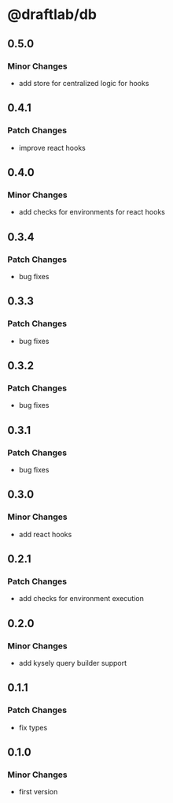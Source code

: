 # @draftlab/db

## 0.5.0

### Minor Changes

- add store for centralized logic for hooks

## 0.4.1

### Patch Changes

- improve react hooks

## 0.4.0

### Minor Changes

- add checks for environments for react hooks

## 0.3.4

### Patch Changes

- bug fixes

## 0.3.3

### Patch Changes

- bug fixes

## 0.3.2

### Patch Changes

- bug fixes

## 0.3.1

### Patch Changes

- bug fixes

## 0.3.0

### Minor Changes

- add react hooks

## 0.2.1

### Patch Changes

- add checks for environment execution

## 0.2.0

### Minor Changes

- add kysely query builder support

## 0.1.1

### Patch Changes

- fix types

## 0.1.0

### Minor Changes

- first version
